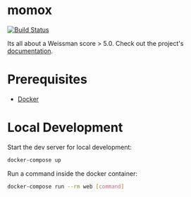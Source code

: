 # momox

[![Build Status](https://travis-ci.org/ajaykrprajapati/momox.svg?branch=master)](https://travis-ci.org/ajaykrprajapati/momox)


Its all about a Weissman score > 5.0. Check out the project's [documentation](http://ajaykrprajapati.github.io/momox/).

# Prerequisites

- [Docker](https://docs.docker.com/docker-for-mac/install/)

# Local Development

Start the dev server for local development:
```bash
docker-compose up
```

Run a command inside the docker container:

```bash
docker-compose run --rm web [command]
```
